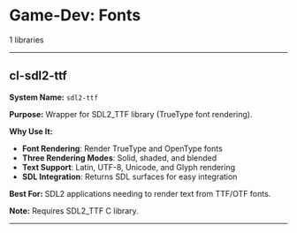 # Game-Dev: Fonts

1 libraries

---

## cl-sdl2-ttf

**System Name:** `sdl2-ttf`

**Purpose:** Wrapper for SDL2_TTF library (TrueType font rendering).

**Why Use It:**
- **Font Rendering**: Render TrueType and OpenType fonts
- **Three Rendering Modes**: Solid, shaded, and blended
- **Text Support**: Latin, UTF-8, Unicode, and Glyph rendering
- **SDL Integration**: Returns SDL surfaces for easy integration

**Best For:** SDL2 applications needing to render text from TTF/OTF fonts.

**Note:** Requires SDL2_TTF C library.

---


